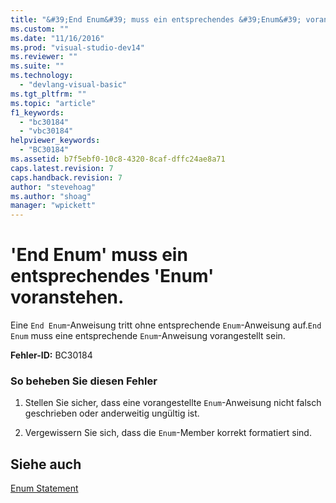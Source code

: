 ```yaml
---
title: "&#39;End Enum&#39; muss ein entsprechendes &#39;Enum&#39; voranstehen. | Microsoft Docs"
ms.custom: ""
ms.date: "11/16/2016"
ms.prod: "visual-studio-dev14"
ms.reviewer: ""
ms.suite: ""
ms.technology: 
  - "devlang-visual-basic"
ms.tgt_pltfrm: ""
ms.topic: "article"
f1_keywords: 
  - "bc30184"
  - "vbc30184"
helpviewer_keywords: 
  - "BC30184"
ms.assetid: b7f5ebf0-10c8-4320-8caf-dffc24ae8a71
caps.latest.revision: 7
caps.handback.revision: 7
author: "stevehoag"
ms.author: "shoag"
manager: "wpickett"
---
```

# &#39;End Enum&#39; muss ein entsprechendes &#39;Enum&#39; voranstehen.
Eine `End Enum`\-Anweisung tritt ohne entsprechende `Enum`\-Anweisung auf.`End Enum` muss eine entsprechende `Enum`\-Anweisung vorangestellt sein.  
  
 **Fehler\-ID:** BC30184  
  
### So beheben Sie diesen Fehler  
  
1.  Stellen Sie sicher, dass eine vorangestellte `Enum`\-Anweisung nicht falsch geschrieben oder anderweitig ungültig ist.  
  
2.  Vergewissern Sie sich, dass die `Enum`\-Member korrekt formatiert sind.  
  
## Siehe auch  
 [Enum Statement](../../visual-basic/language-reference/statements/enum-statement.md)
